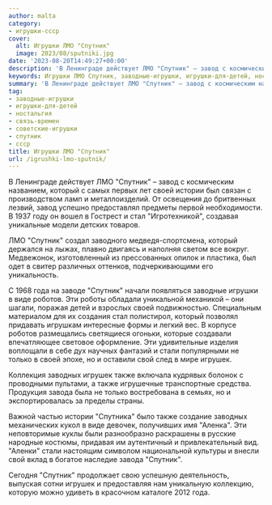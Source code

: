 ```yaml
---
author: malta
category:
- игрушки-ссср
cover:
  alt: Игрушки ЛМО "Спутник"
  image: 2023/08/sputniki.jpg
date: '2023-08-20T14:49:27+00:00'
description: 'В Ленинграде действует ЛМО "Спутник" – завод с космическим названием, который с самых первых лет своей истории был связан с производством ламп и...'
keywords: Игрушки ЛМО Спутник, заводные-игрушки, игрушки-для-детей, ностальгия, связь-времен, советские-игрушки, спутник, ссср, который, своей, игрушек, также, лмо, завод, истории, стал, года, виде, роботов, стали, только, свой
summary: 'В Ленинграде действует ЛМО "Спутник" – завод с космическим названием, который с самых первых лет своей истории был связан с производством ламп и...'
tag:
- заводные-игрушки
- игрушки-для-детей
- ностальгия
- связь-времен
- советские-игрушки
- спутник
- ссср
title: Игрушки ЛМО "Спутник"
url: /igrushki-lmo-sputnik/
---
```


В Ленинграде действует ЛМО "Спутник" – завод с космическим названием, который с самых первых лет своей истории был связан с производством ламп и металлоизделий. От освещения до бритвенных лезвий, завод успешно предоставлял предметы первой необходимости. В 1937 году он вошел в Гострест и стал "Игротехникой", создавая уникальные модели детских товаров.

ЛМО "Спутник" создал заводного медведя-спортсмена, который держался на лыжах, плавно двигаясь и наполняя светом все вокруг. Медвежонок, изготовленный из прессованных опилок и пластика, был одет в свитер различных оттенков, подчеркивающими его уникальность.

С 1968 года на заводе "Спутник" начали появляться заводные игрушки в виде роботов. Эти роботы обладали уникальной механикой – они шагали, поражая детей и взрослых своей подвижностью. Специальным материалом для их создания стал полистирол, который позволял придавать игрушкам интересные формы и легкий вес. В корпусе роботов размещались светящиеся огоньки, которые создавали впечатляющее световое оформление. Эти удивительные изделия воплощали в себе дух научных фантазий и стали популярными не только в своей эпохе, но и оставили свой след в мире игрушек.

Коллекция заводных игрушек также включала кудрявых болонок с проводными пультами, а также игрушечные транспортные средства. Продукция завода была не только востребована в семьях, но и экспортировалась за пределы страны.

Важной частью истории "Спутника" было также создание заводных механических кукол в виде девочек, получивших имя "Аленка". Эти неповторимые куклы были разнообразно раскрашены в русские народные костюмы, придавая им аутентичный и привлекательный вид. "Аленки" стали настоящим символом национальной культуры и внесли свой вклад в богатое наследие завода "Спутник".

Сегодня "Спутник" продолжает свою успешную деятельность, выпуская сотни игрушек и предоставляя нам уникальную коллекцию, которую можно удиветь в красочном каталоге 2012 года.